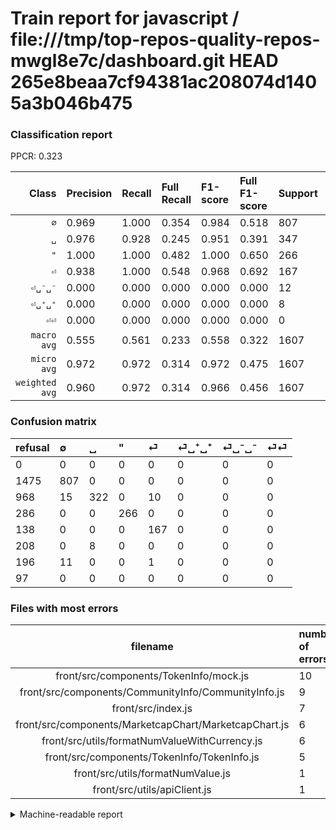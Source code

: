 # Train report for javascript / file:///tmp/top-repos-quality-repos-mwgl8e7c/dashboard.git HEAD 265e8beaa7cf94381ac208074d1405a3b046b475

### Classification report

PPCR: 0.323

| Class | Precision | Recall | Full Recall | F1-score | Full F1-score | Support | Full Support | PPCR |
|------:|:----------|:-------|:------------|:---------|:---------|:--------|:-------------|:-----|
| `∅` | 0.969| 1.000| 0.354| 0.984| 0.518| 807| 2282| 0.354 |
| `␣` | 0.976| 0.928| 0.245| 0.951| 0.391| 347| 1315| 0.264 |
| `"` | 1.000| 1.000| 0.482| 1.000| 0.650| 266| 552| 0.482 |
| `⏎` | 0.938| 1.000| 0.548| 0.968| 0.692| 167| 305| 0.548 |
| `⏎␣⁻␣⁻` | 0.000| 0.000| 0.000| 0.000| 0.000| 12| 208| 0.058 |
| `⏎␣⁺␣⁺` | 0.000| 0.000| 0.000| 0.000| 0.000| 8| 216| 0.037 |
| `⏎⏎` | 0.000| 0.000| 0.000| 0.000| 0.000| 0| 97| 0.000 |
| `macro avg` | 0.555| 0.561| 0.233| 0.558| 0.322| 1607| 4975| 0.323 |
| `micro avg` | 0.972| 0.972| 0.314| 0.972| 0.475| 1607| 4975| 0.323 |
| `weighted avg` | 0.960| 0.972| 0.314| 0.966| 0.456| 1607| 4975| 0.323 |

### Confusion matrix

|refusal|  ∅| ␣| "| ⏎| ⏎␣⁺␣⁺| ⏎␣⁻␣⁻| ⏎⏎| 
|:---|:---|:---|:---|:---|:---|:---|:---|
|0 |0 |0 |0 |0 |0 |0 |0 |
|1475 |807 |0 |0 |0 |0 |0 |0 |
|968 |15 |322 |0 |10 |0 |0 |0 |
|286 |0 |0 |266 |0 |0 |0 |0 |
|138 |0 |0 |0 |167 |0 |0 |0 |
|208 |0 |8 |0 |0 |0 |0 |0 |
|196 |11 |0 |0 |1 |0 |0 |0 |
|97 |0 |0 |0 |0 |0 |0 |0 |

### Files with most errors

| filename | number of errors|
|:----:|:-----|
| front/src/components/TokenInfo/mock.js | 10 |
| front/src/components/CommunityInfo/CommunityInfo.js | 9 |
| front/src/index.js | 7 |
| front/src/components/MarketcapChart/MarketcapChart.js | 6 |
| front/src/utils/formatNumValueWithCurrency.js | 6 |
| front/src/components/TokenInfo/TokenInfo.js | 5 |
| front/src/utils/formatNumValue.js | 1 |
| front/src/utils/apiClient.js | 1 |

<details>
    <summary>Machine-readable report</summary>
```json
{
  "cl_report": {"\"": {"f1-score": 1.0, "precision": 1.0, "recall": 1.0, "support": 266}, "macro avg": {"f1-score": 0.5576454032336685, "precision": 0.55467819113637, "recall": 0.5611362700699877, "support": 1607}, "micro avg": {"f1-score": 0.9719975108898569, "precision": 0.9719975108898569, "recall": 0.9719975108898569, "support": 1607}, "weighted avg": {"f1-score": 0.9657542824906871, "precision": 0.9602235088230376, "recall": 0.9719975108898569, "support": 1607}, "\u2205": {"f1-score": 0.9841463414634146, "precision": 0.9687875150060024, "recall": 1.0, "support": 807}, "\u23ce": {"f1-score": 0.9681159420289854, "precision": 0.9382022471910112, "recall": 1.0, "support": 167}, "\u23ce\u23ce": {"f1-score": 0.0, "precision": 0.0, "recall": 0.0, "support": 0}, "\u23ce\u2423\u207a\u2423\u207a": {"f1-score": 0.0, "precision": 0.0, "recall": 0.0, "support": 8}, "\u23ce\u2423\u207b\u2423\u207b": {"f1-score": 0.0, "precision": 0.0, "recall": 0.0, "support": 12}, "\u2423": {"f1-score": 0.9512555391432791, "precision": 0.9757575757575757, "recall": 0.9279538904899135, "support": 347}},
  "cl_report_full": {"\"": {"f1-score": 0.6503667481662592, "precision": 1.0, "recall": 0.48188405797101447, "support": 552}, "macro avg": {"f1-score": 0.32164364839507076, "precision": 0.55467819113637, "recall": 0.23256130315932713, "support": 4975}, "micro avg": {"f1-score": 0.47462777271346096, "precision": 0.9719975108898569, "recall": 0.31396984924623117, "support": 4975}, "weighted avg": {"f1-score": 0.45570109345666615, "precision": 0.8707630164338026, "recall": 0.31396984924623117, "support": 4975}, "\u2205": {"f1-score": 0.5181380417335473, "precision": 0.9687875150060024, "recall": 0.35363716038562665, "support": 2282}, "\u23ce": {"f1-score": 0.6915113871635611, "precision": 0.9382022471910112, "recall": 0.5475409836065573, "support": 305}, "\u23ce\u23ce": {"f1-score": 0.0, "precision": 0.0, "recall": 0.0, "support": 97}, "\u23ce\u2423\u207a\u2423\u207a": {"f1-score": 0.0, "precision": 0.0, "recall": 0.0, "support": 216}, "\u23ce\u2423\u207b\u2423\u207b": {"f1-score": 0.0, "precision": 0.0, "recall": 0.0, "support": 208}, "\u2423": {"f1-score": 0.3914893617021276, "precision": 0.9757575757575757, "recall": 0.24486692015209124, "support": 1315}},
  "ppcr": 0.3230150753768844
}
```
</details>
